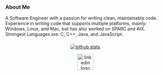 <h3 align="left"> About Me</h3>
A Software Engineer with a passion for writing clean, maintainable code.
Experience in writing code that supports multiple platforms, mainly: Windows, Linux, and Mac, but has also worked on SPARC and AIX.
Strongest Languages are: C, C++, Java, and JavaScript.

###

<div align="center">
  
 [![github stats](https://bad-apple-github-readme.vercel.app/api?username=elizabethharasymiw&show_icons=true&count_private=true&line_height=20icon_color=00b3ff&theme=blue-green&title_color=00b3ff)](#)

</div>

<div align="center">
  <a href="https://www.linkedin.com/in/elizabeth-ann-harasymiw-5341591b4/" target="_blank">
  <img src="https://img.shields.io/static/v1?message=LinkedIn&logo=linkedin&label=&color=0077B5&logoColor=white&labelColor=&style=for-the-badge" height="50" alt="linkedin logo"  />
  </a>
</div>


<!--
**elizabethharasymiw/elizabethharasymiw** is a ✨ _special_ ✨ repository because its `README.md` (this file) appears on your GitHub profile.

[![current streak](https://streak-stats.demolab.com/?user=elizabethharasymiw&count_private=true&theme=blue-green&title_color=00b3ff)](#)

[![Top languages](https://github-readme-mwendwa.vercel.app/api/top-langs/?username=elizabethharasymiw&layout=compact&count_private=true&theme=blue-green&title_color=00b3ff)](#)

![github contribution grid snake animation](https://raw.githubusercontent.com/shahradelahi/elizabethharasymiw/output/github-contribution-grid-snake-dark.svg#gh-dark-mode-only)
![github contribution grid snake animation](https://raw.githubusercontent.com/shahradelahi/elizabethharasymiw/output/github-contribution-grid-snake.svg#gh-light-mode-only)

![](https://komarev.com/ghpvc/?username=elizabethharasymiw)

-->
